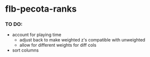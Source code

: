# flb-pecota-ranks

### TO DO:
- account for playing time
    + adjust back to make weighted z's compatible with unweighted
    + allow for different weights for diff cols
- sort columns